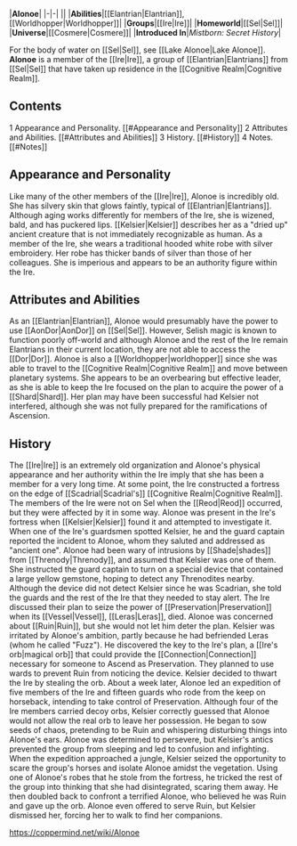|**Alonoe**|
|-|-|
||
|**Abilities**|[[Elantrian\|Elantrian]], [[Worldhopper\|Worldhopper]]|
|**Groups**|[[Ire\|Ire]]|
|**Homeworld**|[[Sel\|Sel]]|
|**Universe**|[[Cosmere\|Cosmere]]|
|**Introduced In**|*Mistborn: Secret History*|

For the body of water on [[Sel\|Sel]], see [[Lake Alonoe\|Lake Alonoe]].
**Alonoe** is a member of the [[Ire\|Ire]], a group of [[Elantrian\|Elantrians]] from [[Sel\|Sel]] that have taken up residence in the [[Cognitive Realm\|Cognitive Realm]].

## Contents

1 Appearance and Personality. [[#Appearance and Personality]] 
2 Attributes and Abilities. [[#Attributes and Abilities]] 
3 History. [[#History]] 
4 Notes. [[#Notes]] 


## Appearance and Personality
Like many of the other members of the [[Ire\|Ire]], Alonoe is incredibly old. She has silvery skin that glows faintly, typical of [[Elantrian\|Elantrians]]. Although aging works differently for members of the Ire, she is wizened, bald, and has puckered lips. [[Kelsier\|Kelsier]] describes her as a "dried up" ancient creature that is not immediately recognizable as human. As a member of the Ire, she wears a traditional hooded white robe with silver embroidery. Her robe has thicker bands of silver than those of her colleagues. She is imperious and appears to be an authority figure within the Ire.

## Attributes and Abilities
As an [[Elantrian\|Elantrian]], Alonoe would presumably have the power to use [[AonDor\|AonDor]] on [[Sel\|Sel]]. However, Selish magic is known to function poorly off-world and although Alonoe and the rest of the Ire remain Elantrians in their current location, they are not able to access the [[Dor\|Dor]]. Alonoe is also a [[Worldhopper\|worldhopper]] since she was able to travel to the [[Cognitive Realm\|Cognitive Realm]] and move between planetary systems. She appears to be an overbearing but effective leader, as she is able to keep the Ire focused on the plan to acquire the power of a [[Shard\|Shard]]. Her plan may have been successful had Kelsier not interfered, although she was not fully prepared for the ramifications of Ascension.

## History
The [[Ire\|Ire]] is an extremely old organization and Alonoe's physical appearance and her authority within the Ire imply that she has been a member for a very long time. At some point, the Ire constructed a fortress on the edge of [[Scadrial\|Scadrial's]] [[Cognitive Realm\|Cognitive Realm]]. The members of the Ire were not on Sel when the [[Reod\|Reod]] occurred, but they were affected by it in some way.
Alonoe was present in the Ire's fortress when [[Kelsier\|Kelsier]] found it and attempted to investigate it. When one of the Ire's guardsmen spotted Kelsier, he and the guard captain reported the incident to Alonoe, whom they saluted and addressed as "ancient one". Alonoe had been wary of intrusions by [[Shade\|shades]] from [[Threnody\|Threnody]], and assumed that Kelsier was one of them. She instructed the guard captain to turn on a special device that contained a large yellow gemstone, hoping to detect any Threnodites nearby. Although the device did not detect Kelsier since he was Scadrian, she told the guards and the rest of the Ire that they needed to stay alert.
The Ire discussed their plan to seize the power of [[Preservation\|Preservation]] when its [[Vessel\|Vessel]], [[Leras\|Leras]], died. Alonoe was concerned about [[Ruin\|Ruin]], but she would not let him deter the plan. Kelsier was irritated by Alonoe's ambition, partly because he had befriended Leras (whom he called "Fuzz"). He discovered the key to the Ire's plan, a [[Ire's orb\|magical orb]] that could provide the [[Connection\|Connection]] necessary for someone to Ascend as Preservation. They planned to use wards to prevent Ruin from noticing the device. Kelsier decided to thwart the Ire by stealing the orb.
About a week later, Alonoe led an expedition of five members of the Ire and fifteen guards who rode from the keep on horseback, intending to take control of Preservation. Although four of the Ire members carried decoy orbs, Kelsier correctly guessed that Alonoe would not allow the real orb to leave her possession. He began to sow seeds of chaos, pretending to be Ruin and whispering disturbing things into Alonoe's ears. Alonoe was determined to persevere, but Kelsier's antics prevented the group from sleeping and led to confusion and infighting. When the expedition approached a jungle, Kelsier seized the opportunity to scare the group's horses and isolate Alonoe amidst the vegetation. Using one of Alonoe's robes that he stole from the fortress, he tricked the rest of the group into thinking that she had disintegrated, scaring them away. He then doubled back to confront a terrified Alonoe, who believed he was Ruin and gave up the orb. Alonoe even offered to serve Ruin, but Kelsier dismissed her, forcing her to walk to find her companions.



https://coppermind.net/wiki/Alonoe